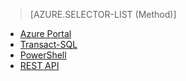 > [AZURE.SELECTOR-LIST (Method)]
- [Azure Portal](/documentation/articles/sql-database-configure-firewall-settings/)
- [Transact-SQL](/documentation/articles/sql-database-configure-firewall-settings-tsql/)
- [PowerShell](/documentation/articles/sql-database-configure-firewall-settings-powershell/)
- [REST API](/documentation/articles/sql-database-configure-firewall-settings-rest/)

<!---HONumber=Mooncake_1207_2015-->